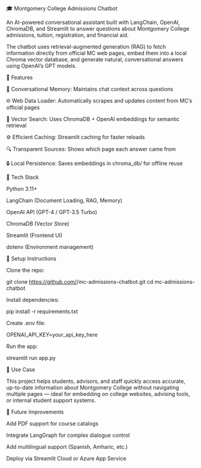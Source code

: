 🎓 Montgomery College Admissions Chatbot

An AI-powered conversational assistant built with LangChain, OpenAI, ChromaDB, and Streamlit to answer questions about Montgomery College admissions, tuition, registration, and financial aid.

The chatbot uses retrieval-augmented generation (RAG) to fetch information directly from official MC web pages, embed them into a local Chroma vector database, and generate natural, conversational answers using OpenAI’s GPT models.

🚀 Features

💬 Conversational Memory: Maintains chat context across questions

🌐 Web Data Loader: Automatically scrapes and updates content from MC’s official pages

🧠 Vector Search: Uses ChromaDB + OpenAI embeddings for semantic retrieval

⚙️ Efficient Caching: Streamlit caching for faster reloads

🔍 Transparent Sources: Shows which page each answer came from

🔒 Local Persistence: Saves embeddings in chroma_db/ for offline reuse

🧩 Tech Stack

Python 3.11+

LangChain (Document Loading, RAG, Memory)

OpenAI API (GPT-4 / GPT-3.5 Turbo)

ChromaDB (Vector Store)

Streamlit (Frontend UI)

dotenv (Environment management)

🧰 Setup Instructions

Clone the repo:

git clone https://github.com/<yourusername>/mc-admissions-chatbot.git
cd mc-admissions-chatbot


Install dependencies:

pip install -r requirements.txt


Create .env file:

OPENAI_API_KEY=your_api_key_here


Run the app:

streamlit run app.py

🏫 Use Case

This project helps students, advisors, and staff quickly access accurate, up-to-date information about Montgomery College without navigating multiple pages — ideal for embedding on college websites, advising tools, or internal student support systems.

🌟 Future Improvements

Add PDF support for course catalogs

Integrate LangGraph for complex dialogue control

Add multilingual support (Spanish, Amharic, etc.)

Deploy via Streamlit Cloud or Azure App Service
